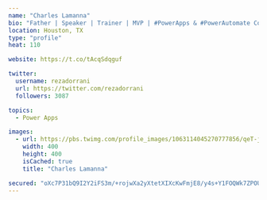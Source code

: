 ```yaml
---
name: "Charles Lamanna"
bio: "Father | Speaker | Trainer | MVP | #PowerApps & #PowerAutomate Community Super User | YouTuber Right-pointing triangle http://youtube.com/c/rezadorrani | Learn - Share - Clockwise rightwards and leftwards open circle arrows"
location: Houston, TX
type: "profile"
heat: 110

website: https://t.co/tAcqSdqguf

twitter:
  username: rezadorrani
  url: https://twitter.com/rezadorrani
  followers: 3087

topics:
  - Power Apps

images:
  - url: https://pbs.twimg.com/profile_images/1063114045270777856/qeT-jpWr_400x400.jpg
    width: 400
    height: 400
    isCached: true
    title: "Charles Lamanna"

secured: "oXc7P31bQ9I2Y2iFS3m/+rojwXa2yXtetXIXcKwFmjE8/y4s+Y1FOQWk7ZPOULNRbIdAsRJvTV5GaH9+7uncAU8DKDnodZFGbsdAvk8nHdUKus9NK09crtd5H1aIpufofxUXtFbS0UCPChW9TE6dOJUHNB9A6etFv1dIG53y6pH7Vbc0W/T45zhTb7EJ7LWqA1zMV6+J7O7slJPJywVnF/hLm8bA0uY14DMuo60fxc09mvhGKZEvM+hlRrctSBdWYW3t6BwDt5KJ2abv8Bo2GYrsDOYq8SZqsegBByGPsgmZ76OAUeWtAGvsUn+EjvEGnWTASxkscg9/x2xLxY+mY3yWeNxXKN8iKLKuMflFuM9ItK5vh0QeazxVp7W5Y4BOl/X7titO2Q6qadKvTO9w8PGG2RQ3E34hje2GO1iaCEQ=;NeDECA3bULKlAoJRwemQBw=="
---
```


